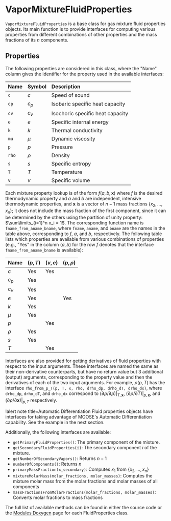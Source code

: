 # VaporMixtureFluidProperties

`VaporMixtureFluidProperties` is a base class for gas mixture fluid properties
objects. Its main function is to provide interfaces for computing various properties
from different combinations of other properties and the mass fractions of its $n$ components.

## Properties

The following properties are considered in this class, where the "Name" column
gives the identifier for the property used in the available interfaces:

| Name | Symbol | Description |
| :- | :- | :- |
| `c` | $c$ | Speed of sound |
| `cp` | $c_p$ | Isobaric specific heat capacity |
| `cv` | $c_v$ | Isochoric specific heat capacity |
| `e` | $e$ | Specific internal energy |
| `k` | $k$ | Thermal conductivity |
| `mu` | $\mu$ | Dynamic viscosity |
| `p` | $p$ | Pressure |
| `rho` | $\rho$ | Density |
| `s` | $s$ | Specific entropy |
| `T` | $T$ | Temperature |
| `v` | $v$ | Specific volume |

Each mixture property lookup is of the form $f(a,b,\mathbf{x})$
where $f$ is the desired thermodynamic property and $a$ and $b$ are independent,
intensive thermodynamic properties, and $\mathbf{x}$ is a vector of $n-1$ mass fractions $\{x_2, \ldots, x_n\}$;
it does not include the mass fraction of the first component, since it can be determined
by the others using the partition of unity property: $\sum\limits_{i=1}^n x_i = 1$.
The corresponding function name is `fname_from_aname_bname`, where `fname`, `aname`,
and `bname` are the names in the table above, corresponding to $f$, $a$, and $b$,
respectively. The following table lists which
properties are available from various combinations of properties (e.g., "Yes"
in the column $(a,b)$ for the row $f$ denotes that the interface `fname_from_aname_bname`
is available):

| Name     | $(p,T)$ | $(v,e)$ | $(p,\rho)$ |
| :-       | -       | -       | -          |
| $c$      | Yes     | Yes     |            |
| $c_p$    | Yes     |         |            |
| $c_v$    | Yes     |         |            |
| $e$      | Yes     |         | Yes        |
| $k$      | Yes     |         |            |
| $\mu$    | Yes     |         |            |
| $p$      |         | Yes     |            |
| $\rho$   | Yes     |         |            |
| $s$      | Yes     |         |            |
| $T$      |         | Yes     |            |

Interfaces are also provided for getting derivatives of fluid properties with respect
to the input arguments. These interfaces are named the same as their non-derivative
counterparts, but have no return value but 3 additional (output) arguments,
corresponding to the property value and then the derivatives of each of the two input
arguments. For example, $\rho(p,T)$ has the interface `rho_from_p_T(p, T, x, rho, drho_dp, drho_dT, drho_dx)`,
where `drho_dp`, `drho_dT`, and `drho_dx` correspond to $(\partial\rho/\partial p)|_{T,\mathbf{x}}$,
$(\partial\rho/\partial T)|_{p,\mathbf{x}}$, and $(\partial\rho/\partial \mathbf{x})|_{p,T}$ respectively.

!alert note title=Automatic Differentiation
Fluid properties objects have interfaces for taking advantage of MOOSE's
Automatic Differentiation capability. See the example in the next section.

Additionally, the following interfaces are available:

- `getPrimaryFluidProperties()`: The primary component of the mixture.
- `getSecondaryFluidProperties(i)`: The secondary component $i$ of the mixture.
- `getNumberOfSecondaryVapors()`: Returns $n-1$
- `numberOfComponents()`: Returns $n$
- `primaryMassFraction(x_secondary)`: Computes $x_1$ from $\{x_2, \ldots, x_n\}$
- `mixtureMolarMass(molar_fractions, molar_masses)`: Computes the mixture molar mass from the molar fractions and molar masses of all components
- `massFractionsFromMolarFractions(molar_fractions, molar_masses)`: Converts molar fractions to mass fractions

The full list of available methods can be found in either the source code or the
[Modules Doxygen](https://mooseframework.inl.gov/docs/doxygen/modules/classes.html) page for each
FluidProperties class.
